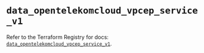 # `data_opentelekomcloud_vpcep_service_v1`

Refer to the Terraform Registry for docs: [`data_opentelekomcloud_vpcep_service_v1`](https://registry.terraform.io/providers/opentelekomcloud/opentelekomcloud/1.36.25/docs/data-sources/vpcep_service_v1).

